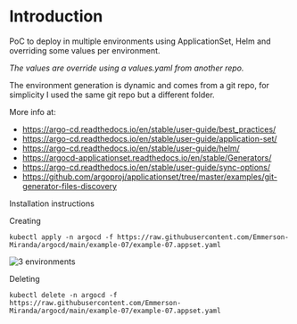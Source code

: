 # Introduction
PoC to deploy in multiple environments using ApplicationSet, Helm and overriding some values per environment.

*The values are override using a values.yaml from another repo.*

The environment generation is dynamic and comes from a git repo, for simplicity I used the same git repo but a different folder.

More info at: 
- https://argo-cd.readthedocs.io/en/stable/user-guide/best_practices/
- https://argo-cd.readthedocs.io/en/stable/user-guide/application-set/
- https://argo-cd.readthedocs.io/en/stable/user-guide/helm/
- https://argocd-applicationset.readthedocs.io/en/stable/Generators/
- https://argo-cd.readthedocs.io/en/stable/user-guide/sync-options/
- https://github.com/argoproj/applicationset/tree/master/examples/git-generator-files-discovery


Installation instructions

Creating

```
kubectl apply -n argocd -f https://raw.githubusercontent.com/Emmerson-Miranda/argocd/main/example-07/example-07.appset.yaml
```
![3 environments](./example-07.png)

Deleting

```
kubectl delete -n argocd -f https://raw.githubusercontent.com/Emmerson-Miranda/argocd/main/example-07/example-07.appset.yaml
```